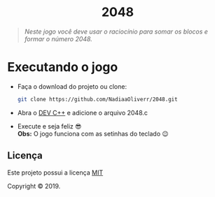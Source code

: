 <h1 align="center">2048</h1>
<p align="center"></p>
<blockquote>
<p><em>Neste jogo você deve usar o raciocínio para somar os blocos e formar o número 2048.</em></p>
</blockquote>

# Executando o jogo
- Faça o download do projeto ou clone: 
  
  ```bash 
  git clone https://github.com/NadiaaOliverr/2048.git 
  ```
- Abra o [DEV C++](https://sourceforge.net/projects/orwelldevcpp/) e adicione o arquivo 2048.c 
- Execute e seja feliz 😎  
**Obs:** O jogo funciona com as setinhas do teclado 😉

## Licença

Este projeto possui a licença <a href="https://github.com/NadiaOliver/2048/blob/master/LICENSE" target="_blank">MIT</a>

Copyright © 2019.
